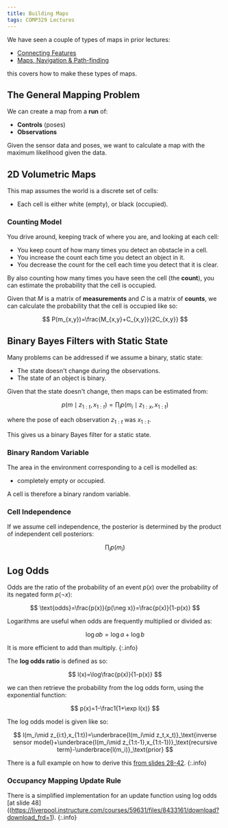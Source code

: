 ```yaml
---
title: Building Maps
tags: COMP329 Lectures
---
```

We have seen a couple of types of maps in prior lectures:

* [Connecting Features]({{site.baseurl}}/comp329/lectures/2022/11/02/1.html)
* [Maps, Navigation & Path-finding]({{site.baseurl}}/comp329/lectures/2022/11/03/1.html)

this covers how to make these types of maps.

## The General Mapping Problem

We can create a map from a **run** of:

* **Controls** (poses)
* **Observations**

Given the sensor data and poses, we want to calculate a map with the maximum likelihood given the data.

## 2D Volumetric Maps
This map assumes the world is a discrete set of cells:

* Each cell is either white (empty), or black (occupied).

### Counting Model
You drive around, keeping track of where you are, and looking at each cell:

* You keep count of how many times you detect an obstacle in a cell.
* You increase the count each time you detect an object in it.
* You decrease the count for the cell each time you detect that it is clear.

By also counting how many times you have seen the cell (the **count**), you can estimate the probability that the cell is occupied.

Given that $M$ is a matrix of **measurements** and $C$ is a matrix of **counts**, we can calculate the probability that the cell is occupied like so:

$$
P(m_{x,y})=\frac{M_{x,y}+C_{x,y}}{2C_{x,y}}
$$

## Binary Bayes Filters with Static State
Many problems can be addressed if we assume a binary, static state:

* The state doesn't change during the observations.
* The state of an object is binary.

Given that the state doesn't change, then maps can be estimated from:

$$
p(m\mid z_{1:t},x_{1:t})=\prod_i p(m_i\mid z_{1:x},x_{1:t})
$$

where the pose of each observation $z_{1:t}$ was $x_{1:t}$.

This gives us a binary Bayes filter for a static state.

### Binary Random Variable
The area in the environment corresponding to a cell is modelled as:

* completely empty or occupied.

A cell is therefore a binary random variable.

### Cell Independence
If we assume cell independence, the posterior is determined by the product of independent cell posteriors:

$$
\prod_i p(m_i)
$$

## Log Odds
Odds are the ratio of the probability of an event $p(x)$ over the probability of its negated form $p(\neg x)$:

$$
\text{odds}=\frac{p(x)}{p(\neg x)}=\frac{p(x)}{1-p(x)}
$$

Logarithms are useful when odds are frequently multiplied or divided as:

$$
\log ab=\log a +\log b
$$

It is more efficient to add than multiply.
{:.info}

The **log odds ratio** is defined as so:

$$
l(x)=\log\frac{p(x)}{1-p(x)}
$$

we can then retrieve the probability from the log odds form, using the exponential function:

$$
p(x)=1-\frac1{1+\exp l(x)}
$$

The log odds model is given like so:

$$
l(m_i\mid z_{i:t},x_{1:t})=\underbrace{l(m_i\mid z_t,x_t)}_\text{inverse sensor model}+\underbrace{l(m_i\mid z_{1:t-1},x_{1:t-1})}_\text{recursive term}-\underbrace{l(m_i)}_\text{prior}
$$


There is a full example on how to derive this [from slides 28-42](https://liverpool.instructure.com/courses/59631/files/8433161/download?download_frd=1).
{:.info}

### Occupancy Mapping Update Rule

There is a simplified implementation for an update function using log odds [at slide 48]((https://liverpool.instructure.com/courses/59631/files/8433161/download?download_frd=1).
{:.info}